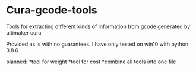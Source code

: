 # Cura-gcode-tools

Tools for extracting different kinds of information from gcode generated by ultimaker cura

Provided as is with no guarantees.
I have only tested on win10 with python 3.8.6


planned:
*tool for weight
*tool for cost
*combine all tools into one file
